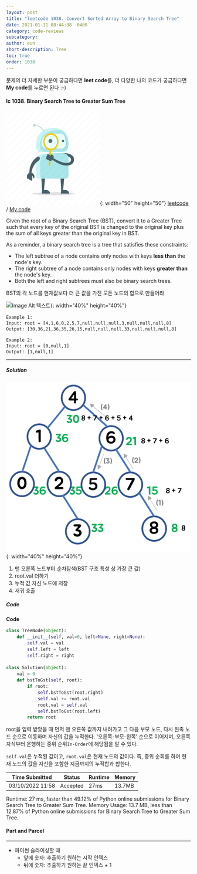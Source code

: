 ```yaml
---
layout: post
title: "leetcode 1038. Convert Sorted Array to Binary Search Tree"
date: 2021-01-11 08:44:38 -0400
category: code-reviews
subcategory: 
author: eun
short-description: Tree
toc: true
order: 1038
---
```


문제의 더 자세한 부분이 궁금하다면 **leet code**를, 더 다양한 나의 코드가 궁금하다면 **My code**를 누르면 된다 :-)


#### lc 1038. Binary Search Tree to Greater Sum Tree
![Image Alt 텍스트](/assets/link.png){: width="50" height="50"} <a href="https://leetcode.com/problems/binary-search-tree-to-greater-sum-tree/">leetcode</a>  /  <a href="https://github.com/JJungEEun/CodingTest/blob/main/interviews/chap14_%ED%8A%B8%EB%A6%AC/chap14_51_%EC%9D%B4%EC%A7%84%20%ED%83%90%EC%83%89%20%ED%8A%B8%EB%A6%AC%EB%A5%BC%20%EB%8D%94%20%ED%81%B0%20%EC%88%98%20%ED%95%A9%EA%B3%84%20%ED%8A%B8%EB%A6%AC%EB%A1%9C.ipynb">  My code</a>

Given the root of a Binary Search Tree (BST), convert it to a Greater Tree such that every key of the original BST is changed to the original key plus the sum of all keys greater than the original key in BST.

As a reminder, a binary search tree is a tree that satisfies these constraints:
- The left subtree of a node contains only nodes with keys **less than** the node's key.
- The right subtree of a node contains only nodes with keys **greater than** the node's key.
- Both the left and right subtrees must also be binary search trees.
 
BST의 각 노드를 현재값보다 더 큰 값을 가진 모든 노드의 합으로 만들어라

![Image Alt 텍스트](https://assets.leetcode.com/uploads/2019/05/02/tree.png){: width="40%" height="40%"}

``` 
Example 1:
Input: root = [4,1,6,0,2,5,7,null,null,null,3,null,null,null,8]
Output: [30,36,21,36,35,26,15,null,null,null,33,null,null,null,8]
```

```
Example 2:
Input: root = [0,null,1]
Output: [1,null,1]
```

---
##### Solution
![Image Alt 텍스트](/assets/images/tree_4.png){: width="40%" height="40%"}
1. 맨 오른쪽 노드부터 순차탐색(BST 구조 특성 상 가장 큰 값)
2. root.val 더하기 
3. 누적 값 자신 노드에 저장
4. 재귀 호출


##### Code
**Code**
```python
class TreeNode(object):
    def __init__(self, val=0, left=None, right=None):
        self.val = val
        self.left = left
        self.right = right

class Solution(object):
    val = 0
    def bstToGst(self, root):
        if root:
            self.bstToGst(root.right)
            self.val += root.val 
            root.val = self.val
            self.bstToGst(root.left)
        return root
```

root을 입력 받았을 때 먼저 맨 오른쪽 값까지 내려가고 그 다음 부모 노드, 다시 왼족 노드 순으로 이동하며 자신의 값을 누적한다. '오른쪽-부모-왼쪽' 순으로 이어지며, 오른쪽 자식부터 운행하는 중위 순위`In-Order`에 해당됨을 알 수 있다.

`self.val`은 누적된 값이고, `root.val`은 현재 노드의 값이다. 즉, 중위 순회를 하며 현재 노드의 값을 자신을 포함한 지금까지의 누적합과 합한다.

Time Submitted | Status | Runtime | Memory
---|---|---|---|
03/10/2022 11:58|Accepted|27ms|13.7MB


Runtime: 27 ms, faster than 49.12% of Python online submissions for Binary Search Tree to Greater Sum Tree.
Memory Usage: 13.7 MB, less than 12.87% of Python online submissions for Binary Search Tree to Greater Sum Tree.

#### Part and Parcel
---
- 파이썬 슬라이싱할 때
    + 앞에 숫자: 추출하기 원하는 시작 인덱스
    + 뒤에 숫자: 추출하기 원하는 끝 인덱스 + 1

